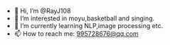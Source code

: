 - 👋 Hi, I’m @RayJ108
- 👀 I’m interested in moyu,basketball and singing.
- 🌱 I’m currently learning NLP,image processing etc.
- 📫 How to reach me: 995728676@qq.com

<!---
RayJ108/RayJ108 is a ✨ special ✨ repository because its `README.md` (this file) appears on your GitHub profile.
You can click the Preview link to take a look at your changes.
--->
